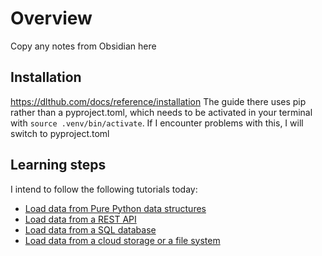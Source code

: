 # Overview
Copy any notes from Obsidian here

## Installation
https://dlthub.com/docs/reference/installation
The guide there uses pip rather than a pyproject.toml, which needs to be activated in your terminal with `source .venv/bin/activate`. If I encounter problems with this, I will switch to pyproject.toml

## Learning steps
I intend to follow the following tutorials today:

- [Load data from Pure Python data structures](https://dlthub.com/docs/tutorial/load-data-from-an-api)
- [Load data from a REST API](https://dlthub.com/docs/tutorial/rest-api)
- [Load data from a SQL database](https://dlthub.com/docs/tutorial/sql-database)
- [Load data from a cloud storage or a file system](https://dlthub.com/docs/tutorial/filesystem)